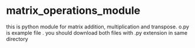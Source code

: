# matrix_operations_module
this is python module for matrix addition, multiplication and transpose. o.py is example file . you should download both files with .py extension in same directory
